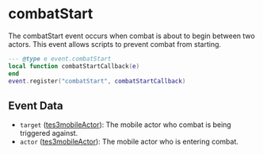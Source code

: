# combatStart

The combatStart event occurs when combat is about to begin between two actors. This event allows scripts to prevent combat from starting.

```lua
--- @type e event.combatStart
local function combatStartCallback(e)
end
event.register("combatStart", combatStartCallback)
```

## Event Data

* `target` ([tes3mobileActor](../../types/tes3mobileActor)): The mobile actor who combat is being triggered against.
* `actor` ([tes3mobileActor](../../types/tes3mobileActor)): The mobile actor who is entering combat.

